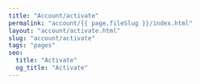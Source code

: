 ```yaml
---
title: "Account/activate"
permalink: "account/{{ page.fileSlug }}/index.html"
layout: "account/activate.html"
slug: "account/activate"
tags: "pages"
seo:
  title: "Activate"
  og_title: "Activate"
---
```



